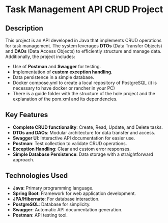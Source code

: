 # Task Management API CRUD Project

## Description

This project is an API developed in Java that implements CRUD operations for task management. The system leverages **DTOs** (Data Transfer Objects) and **DAOs** (Data Access Objects) to efficiently structure and manage data. Additionally, the project includes:

- Use of **Postman** and **Swagger** for testing.
- Implementation of **custom exception handling**.
- Data persistence in a simple database.
- Docker compose.yml to create a local repository of PostgreSQL (it is necessary to have docker or rancher in your PC)
- There is a guide folder with the structure of the hole project and the explanation of the pom.xml and its dependencies.

## Key Features

- **Complete CRUD functionality**: Create, Read, Update, and Delete tasks.
- **DTOs and DAOs**: Modular architecture for data transfer and access.
- **Swagger UI**: Interactive API documentation for easier use.
- **Postman**: Test collection to validate CRUD operations.
- **Exception Handling**: Clear and custom error responses.
- **Simple Database Persistence**: Data storage with a straightforward approach.

## Technologies Used

- **Java**: Primary programming language.
- **Spring Boot**: Framework for web application development.
- **JPA/Hibernate**: For database interaction.
- **PostgreSQL**: Database for simplicity.
- **Swagger**: Automatic API documentation generation.
- **Postman**: API testing tool.
